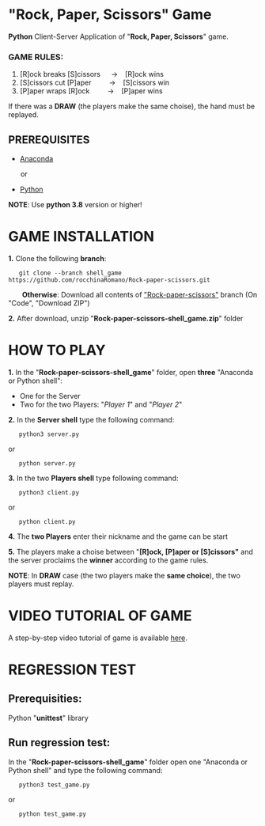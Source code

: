 # "Rock, Paper, Scissors" Game

**Python** Client-Server Application of "**Rock, Paper, Scissors**" game.

### GAME RULES:

1. [R]ock breaks [S]cissors  &ensp;&ensp; -> &ensp; [R]ock wins
2. [S]cissors cut [P]aper   &ensp;&ensp;&ensp;&ensp; -> &ensp; [S]cissors win
3. [P]aper wraps [R]ock      &ensp;&ensp;&ensp;&ensp; -> &ensp; [P]aper wins

If there was a **DRAW** (the players make the same choise), the hand must be replayed.

## PREREQUISITES

- [Anaconda](https://www.anaconda.com/products/distribution)

&ensp;&ensp;&ensp; or 

- [Python](https://www.python.org/downloads/)

**NOTE**: Use **python 3.8** version or higher!


# GAME INSTALLATION 


**1.** Clone the following **branch**:

```console
   git clone --branch shell_game https://github.com/rocchinaRomano/Rock-paper-scissors.git
```  
        
&ensp;&ensp;&ensp;&ensp;**Otherwise**: Download all contents of ["Rock-paper-scissors"](https://github.com/rocchinaRomano/Rock-paper-scissors/tree/shell_game) branch (On "Code", "Download ZIP")

**2.** After download, unzip "**Rock-paper-scissors-shell_game.zip**" folder


# HOW TO PLAY

**1.** In the "**Rock-paper-scissors-shell_game**" folder, open **three** "Anaconda or Python shell":

   - One for the Server
   - Two for the two Players: "*Player 1*" and "*Player 2*"

**2.** In the **Server shell** type the following command:

```console
   python3 server.py
```  

or

```console
   python server.py
```  

**3.** In the two **Players shell** type following command:

```console
   python3 client.py
```  

or

```console
   python client.py
```  

**4.** The **two Players** enter their nickname and the game can be start

**5.** The players make a choise between "**[R]ock, [P]aper or [S]cissors"** and the server proclaims the **winner** according to the game rules.

**NOTE**: In **DRAW** case (the two players make the **same choice**), the two players must replay.

   
# VIDEO TUTORIAL OF GAME

A step-by-step video tutorial of game is available [here](https://github.com/rocchinaRomano/Rock-paper-scissors/blob/video_tutorial/game_tutorial_shell.mp4).


# REGRESSION TEST

## Prerequisities: 

Python "**unittest**"  library

## Run regression test:

In the "**Rock-paper-scissors-shell_game**" folder open one "Anaconda or Python shell" and type the following command:

```console
   python3 test_game.py
```

or

```console
   python test_game.py
```
